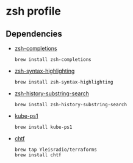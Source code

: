 # zsh profile

## Dependencies

- [zsh-completions](https://github.com/zsh-users/zsh-completions)

  ```
  brew install zsh-completions
  ```

- [zsh-syntax-highlighting](https://github.com/zsh-users/zsh-syntax-highlighting)

  ```
  brew install zsh-syntax-highlighting
  ```

- [zsh-history-substring-search](https://github.com/zsh-users/zsh-history-substring-search)

  ```
  brew install zsh-history-substring-search
  ```

- [kube-ps1](https://github.com/jonmosco/kube-ps1)

  ```
  brew install kube-ps1
  ```

- [chtf](https://github.com/Yleisradio/homebrew-terraforms)

  ```
  brew tap Yleisradio/terraforms
  brew install chtf
  ```
